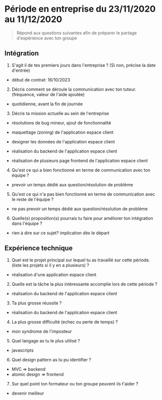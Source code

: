 # Période en entreprise du 23/11/2020 au 11/12/2020

> Répond aux questions suivantes afin de préparer le partage d'expérience avec ton groupe

## Intégration

1. S'agit il de tes premiers jours dans l'entreprise ? (Si non, précise la date d'entrée)

- début de contrat: 16/10/2023

2. Décris comment se déroule la communication avec ton tuteur. (fréquence, valeur de l'aide ajoutée)

- quotidienne, avant la fin de journée

3. Décris ta mission actuelle au sein de l'entreprise

- résolutions de bug mineur, ajout de fonctionnalité

- maquettage (zoning) de l'application espace client
- designer les données de l'application espace client
- réalisation du backend de l'application espace client
- réalisation de plusieurs page frontend de l'application espace client

4. Qu'est ce qui a bien fonctionné en terme de communication avec ton équipe ?

- prevoir un temps dédié aux question/résolution de problème

5. Qu'est ce qui n'a pas bien fonctionné en terme de communication avec le reste de l'équipe ?

- ne pas prevoir un temps dédié aux question/résolution de problème

6. Quelle(s) proposition(s) pourrais tu faire pour améliorer ton intégration dans l'équipe ?

- rien à dire sur ce sujet? implication dès le départ

## Expérience technique

1. Quel est le projet principal sur lequel tu as travaillé sur cette période. (liste les projets si il y en a plusieurs) ?

- réalisation d'une application espace client

2. Quelle est la tâche la plus intéressante accomplie lors de cette période ?

- réalisation du backend de l'application espace client

3. Ta plus grosse réussite ?

- réalisation du backend de l'application espace client

4. La plus grosse difficulté (echec ou perte de temps) ?

- mon syndrome de l'imposteur

5. Quel langage as tu le plus utilisé ?

- javascripts

6. Quel design pattern as tu pu identifier ?

- MVC => backend
- atomic design => frontend

7. Sur quel point ton formateur ou ton groupe peuvent ils t'aider ?

- devenir meilleur
